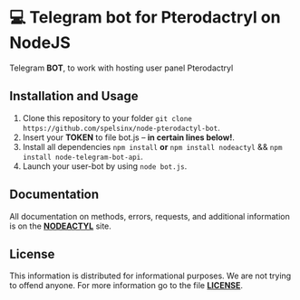 # 💻 Telegram bot for Pterodactryl on NodeJS

Telegram **BOT**, to work with hosting user panel Pterodactryl 

## Installation and Usage

1. Clone this repository to your folder `git clone https://github.com/spelsinx/node-pterodactyl-bot`.
2. Insert your **TOKEN** to file bot.js – **in certain lines below!**.
3. Install all dependencies `npm install` **or** `npm install nodeactyl` && `npm install node-telegram-bot-api`.
4. Launch your user-bot by using `node bot.js`.

## Documentation

All documentation on methods, errors, requests, and additional information is on the **[NODEACTYL](https://docs.nodeactyl.dev)** site.

## License 

This information is distributed for informational purposes. We are not trying to offend anyone. For more information go to the file **[LICENSE](https://github.com/spelsinx/node-pterodactyl-bot/blob/main/LICENSE)**. 


